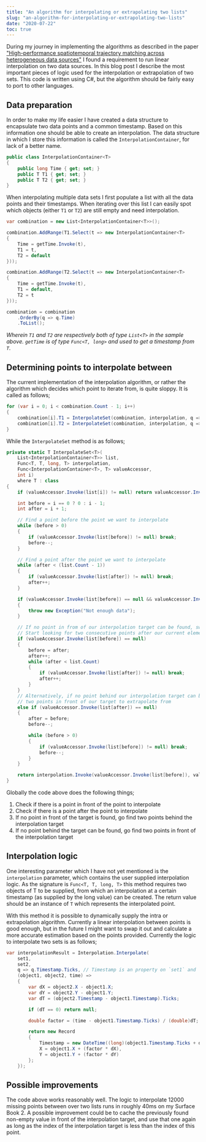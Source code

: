 ```yaml
---
title: "An algorithm for interpolating or extrapolating two lists"
slug: "an-algorithm-for-interpolating-or-extrapolating-two-lists"
date: "2020-07-22"
toc: true
---
```


During my journey in implementing the algorithms as described in the paper ["High-performance spatiotemporal trajectory matching across heterogeneous data sources"](/notes/algorithms/spatiotemporal-trajectory-matching/) I found a requirement to run linear interpolation on two data sources. In this blog post I describe the most important pieces of logic used for the interpolation or extrapolation of two sets. This code is written using C#, but the algorithm should be fairly easy to port to other languages.


## Data preparation

In order to make my life easier I have created a data structure to encapsulate two data points and a common timestamp. Based on this information one should be able to create an interpolation. The data structure in which I store this information is called the `InterpolationContainer`, for lack of a better name.

```csharp
public class InterpolationContainer<T>
{
    public long Time { get; set; }
    public T T1 { get; set; }
    public T T2 { get; set; }
}
```

When interpolating multiple data sets I first populate a list with all the data points and their timestamps. When iterating over this list I can easily spot which objects (either `T1` or `T2`) are still empty and need interpolation.

```csharp
var combination = new List<InterpolationContainer<T>>();

combination.AddRange(T1.Select(t => new InterpolationContainer<T>
{
    Time = getTime.Invoke(t),
    T1 = t,
    T2 = default
}));

combination.AddRange(T2.Select(t => new InterpolationContainer<T>
{
    Time = getTime.Invoke(t),
    T1 = default,
    T2 = t
}));

combination = combination
    .OrderBy(q => q.Time)
    .ToList();
```
*Wherein `T1` and `T2` are respectively both of type `List<T>` in the sample above. `getTime` is of type `Func<T, long>` and used to get a timestamp from `T`.*


## Determining points to interpolate between

The current implementation of the interpolation algorithm, or rather the algorithm which decides which point to iterate from, is quite sloppy. It is called as follows;

```csharp
for (var i = 0; i < combination.Count - 1; i++)
{
    combination[i].T1 = InterpolateSet(combination, interpolation, q => q.T1, i);
    combination[i].T2 = InterpolateSet(combination, interpolation, q => q.T2, i);
}
```

While the `InterpolateSet` method is as follows;

```csharp
private static T InterpolateSet<T>(
    List<InterpolationContainer<T>> list,
    Func<T, T, long, T> interpolation,
    Func<InterpolationContainer<T>, T> valueAccessor, 
    int i)
    where T : class
{
    if (valueAccessor.Invoke(list[i]) != null) return valueAccessor.Invoke(list[i]);

    int before = i == 0 ? 0 : i - 1;
    int after = i + 1;

    // Find a point before the point we want to interpolate
    while (before > 0)
    {
        if (valueAccessor.Invoke(list[before]) != null) break;
        before--;
    }

    // Find a point after the point we want to interpolate
    while (after < (list.Count - 1))
    {
        if (valueAccessor.Invoke(list[after]) != null) break;
        after++;
    }

    if (valueAccessor.Invoke(list[before]) == null && valueAccessor.Invoke(list[after]) == null)
    {
        throw new Exception("Not enough data");
    }

    // If no point in from of our interpolation target can be found, switch over to extrapolation
    // Start looking for two consecutive points after our current element
    if (valueAccessor.Invoke(list[before]) == null)
    {
        before = after;
        after++;
        while (after < list.Count)
        {
            if (valueAccessor.Invoke(list[after]) != null) break;
            after++;
        }
    }
    // Alternatively, if no point behind our interpolation target can be found, start looking for
    // two points in front of our target to extrapolate from
    else if (valueAccessor.Invoke(list[after]) == null)
    {
        after = before;
        before--;

        while (before > 0)
        {
            if (valueAccessor.Invoke(list[before]) != null) break;
            before--;
        }
    }

    return interpolation.Invoke(valueAccessor.Invoke(list[before]), valueAccessor.Invoke(list[after]), list[i].Time);
}
```

Globally the code above does the following things;

1. Check if there is a point in front of the point to interpolate
2. Check if there is a point after the point to interpolate
3. If no point in front of the target is found, go find two points behind the interpolation target
4. If no point behind the target can be found, go find two points in front of the interpolation target

## Interpolation logic

One interesting parameter which I have not yet mentioned is the `interpolation` parameter, which contains the user supplied interpolation logic. As the signature is `Func<T, T, long, T>` this method requires two objects of T to be supplied, from which an interpolation at a certain timestamp (as supplied by the long value) can be created. The return value should be an instance of `T` which represents the interpolated point.

With this method it is possible to dynamically supply the intra or extrapolation algorithm. Currently a linear interpolation between points is good enough, but in the future I might want to swap it out and calculate a more accurate estimation based on the points provided. Currently the logic to interpolate two sets is as follows;

```csharp
var interpolationResult = Interpolation.Interpolate(
    set1,
    set2,
    q => q.Timestamp.Ticks, // Timestamp is an property on `set1` and `set2`
    (object1, object2, time) =>
    {
        var dX = object2.X - object1.X;
        var dY = object2.Y - object1.Y;
        var dT = (object2.Timestamp - object1.Timestamp).Ticks;

        if (dT == 0) return null;

        double factor = (time - object1.Timestamp.Ticks) / (double)dT;

        return new Record
        {
            Timestamp = new DateTime((long)(object1.Timestamp.Ticks + dT * factor)),
            X = object1.X + (factor * dX),
            Y = object1.Y + (factor * dY)
        };
    });
``` 

## Possible improvements

The code above works reasonably well. The logic to interpolate 12000 missing points between over two lists runs in roughly 40ms on my Surface Book 2. A possible improvement could be to cache the previously found non-empty value in front of the interpolation target, and use that one again as long as the index of the interpolation target is less than the index of this point.

